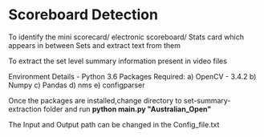 # Scoreboard Detection


To identify the mini scorecard/ electronic scoreboard/ Stats card which appears in between Sets and extract text from them

To extract the set level summary information present in video files


Environment Details - Python 3.6
Packages Required:
a) OpenCV - 3.4.2
b) Numpy
c) Pandas
d) nms
e) configparser




Once the packages are installed,change directory to set-summary-extraction folder and run **python main.py "Australian_Open"**

The Input and Output path can be changed in the Config_file.txt



